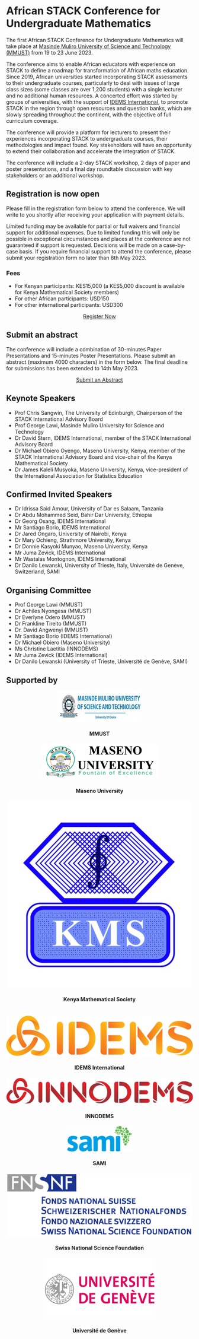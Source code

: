 # African STACK Conference for Undergraduate Mathematics

<p>The first African STACK Conference for Undergraduate Mathematics will take place at <a href="https://www.mmust.ac.ke" target="blank">Masinde Muliro University of Science and Technology (MMUST)</a> from 19 to 23 June 2023.</p>

<p>The conference aims to enable African educators with experience on STACK to define a roadmap for transformation of African maths education. Since 2019, African universities started incorporating STACK assessments to their undergraduate courses, particularly to deal with issues of large class sizes (some classes are over 1,200 students) with a single lecturer and no additional human resources. A concerted effort was started by groups of universities, with the support of <a href="https://www.idems.international/" target="blank">IDEMS International</a>, to promote STACK in the region through open resources and question banks, which are slowly spreading throughout the continent, with the objective of full curriculum coverage.</p>

<p>The conference will provide a platform for lecturers to present their experiences incorporating STACK to undergraduate courses, their methodologies and impact found. Key stakeholders will have an opportunity to extend their collaboration and accelerate the integration of STACK.</p>

<p>The conference will include a 2-day STACK workshop, 2 days of paper and poster presentations, and a final day roundtable discussion with key stakeholders or an additional workshop.</p>

## Registration is now open

<p>Please fill in the registration form below to attend the conference. We will write to you shortly after receiving your application with payment details.</p>

<p>Limited funding may be available for partial or full waivers and financial support for additional expenses. Due to limited funding this will only be possible in exceptional circumstances and places at the conference are not guaranteed if support is requested. Decisions will be made on a case-by-case basis. If you require financial support to attend the conference, please submit your registration form no later than 8th May 2023.</p>

### Fees

* For Kenyan participants: KES15,000 (a KES5,000 discount is available for Kenya Mathematical Society members)
* For other African participants: USD150
* For other international participants: USD300

<p><center><a class="btn btn-primary btn-lg" href="https://docs.google.com/forms/d/e/1FAIpQLSdnS7EgQ0fUyzoRs_q7s25YqE_r8073usF_Zv2JSIUYJavYew/viewform?usp=sf_link" role="button">Register Now</a></center></p>

## Submit an abstract 

<p>The conference will include a combination of 30-minutes Paper Presentations and 15-minutes Poster Presentations. Please submit an abstract (maximum 4000 characters) in the form below. The final deadline for submissions has been extended to 14th May 2023.</p>

<p><center><a class="btn btn-primary btn-lg" href="https://docs.google.com/forms/d/e/1FAIpQLScXWJiT-mxuJuVfCDApc6-9sRqdgoWeDhXF4wAGN--FqBlSRw/viewform?usp=sf_link" role="button">Submit an Abstract</a></center></p>

## Keynote Speakers

* Prof Chris Sangwin, The University of Edinburgh, Chairperson of the STACK International Advisory Board
* Prof George Lawi, Masinde Muliro University for Science and Technology
* Dr David Stern, IDEMS International, member of the STACK International Advisory Board
* Dr Michael Obiero Oyengo, Maseno University, Kenya, member of the STACK International Advisory Board and vice-chair of the Kenya Mathematical Society
* Dr James Kaleli Musyoka, Maseno University, Kenya, vice-president of the International Association for Statistics Education

## Confirmed Invited Speakers

* Dr Idrissa Said Amour, University of Dar es Salaam, Tanzania
* Dr Abdu Mohammed Seid, Bahir Dar University, Ethiopia
* Dr Georg Osang, IDEMS International
* Mr Santiago Borio, IDEMS International
* Dr Jared Ongaro, University of Nairobi, Kenya
* Dr Mary Ochieng, Strathmore University, Kenya
* Dr Donnie Kasyoki Munyao, Maseno University, Kenya
* Mr Juma Zevick, IDEMS International
* Mr Wastalas Montognon, IDEMS International
* Dr Danilo Lewanski, University of Trieste, Italy, Université de Genève, Switzerland, SAMI

## Organising Committee

* Prof George Lawi (MMUST)
* Dr Achiles Nyongesa (MMUST)
* Dr Everlyne Odero (MMUST)
* Dr Frankline Tireito (MMUST)
* Dr. David Angwenyi (MMUST)
* Mr Santiago Borio (IDEMS International)
* Dr Michael Obiero (Maseno University)
* Ms Christine Laetitia (INNODEMS)
* Mr Juma Zevick (IDEMS International)
* Dr Danilo Lewanski (University of Trieste, Université de Genève, SAMI)


## Supported by

<div class="container">
   <div class="row">
      <div class="col-md-4">
         <center><img class="img-logo-large" src="../../img/mmust-logo.jpg" alt="Masinde Muliro University of Science and Technology" /><br>
         <h4>MMUST</h4></center>
      </div>
      <div class="col-md-4">
         <center><img class="img-logo-large" src="../../img/maseno-logo.png" alt="Maseno University" /><br>
         <h4>Maseno University</h4></center>
      </div>
      <div class="col-md-4">
         <center><img class="img-logo-large" src="../../img/kms-logo.jpg" alt="Kenya Mathematical Society" /><br>
         <h4>Kenya Mathematical Society</h4></center>
      </div>
   </div>
   <br>
   <div class="row">
      <div class="col-md-4">
         <center><img class="img-logo-large" src="../../img/idems-logo.png" alt="IDEMS International" /><br>
         <h4>IDEMS International</h4></center>
      </div>
      <div class="col-md-4">
         <center><img class="img-logo-large" src="../../img/innodems-logo.jpg" alt="INNODEMS" /><br>
         <h4>INNODEMS</h4></center>
      </div>
      <div class="col-md-4">
         <center><img class="img-logo-large" src="../../img/sami-logo.png" alt="SAMI" /><br>
         <h4>SAMI</h4></center>
      </div>
   </div>
      <div class="row">
      <div class="col-md-4">
         <center><img class="img-logo-large" src="../../img/fsn-logo.gif" alt="IDEMS International" /><br>
         <h4>Swiss National Science Foundation</h4></center>
      </div>
      <div class="col-md-4">
         <center><img class="img-logo-large" src="../../img/geneva-university-logo.png" alt="INNODEMS" /><br>
         <h4>Université de Genève</h4></center>
      </div>
   </div>
</div>
